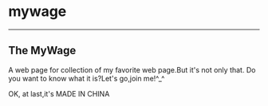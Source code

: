 # mywage
---
The MyWage
---
A web page for collection of my favorite web page.But it's not only that.
Do you want to know what it is?Let's go,join me!^_^

OK, at last,it's MADE IN CHINA

